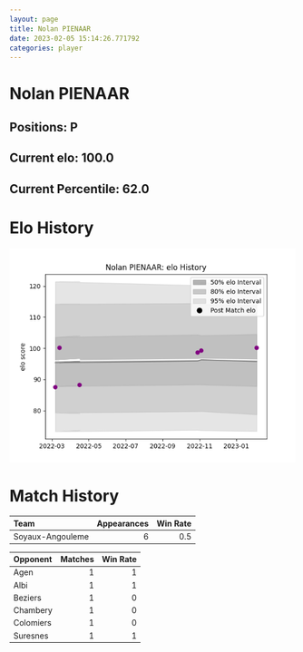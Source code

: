 ```yaml
---  
layout: page  
title: Nolan PIENAAR  
date: 2023-02-05 15:14:26.771792  
categories: player  
---
```

# Nolan PIENAAR

## Positions: P

## Current elo: 100.0

## Current Percentile: 62.0

# Elo History


![elo history](history_NolanPIENAAR.png)
# Match History


| Team             |   Appearances |   Win Rate |
|:-----------------|--------------:|-----------:|
| Soyaux-Angouleme |             6 |        0.5 |

| Opponent   |   Matches |   Win Rate |
|:-----------|----------:|-----------:|
| Agen       |         1 |          1 |
| Albi       |         1 |          1 |
| Beziers    |         1 |          0 |
| Chambery   |         1 |          0 |
| Colomiers  |         1 |          0 |
| Suresnes   |         1 |          1 |